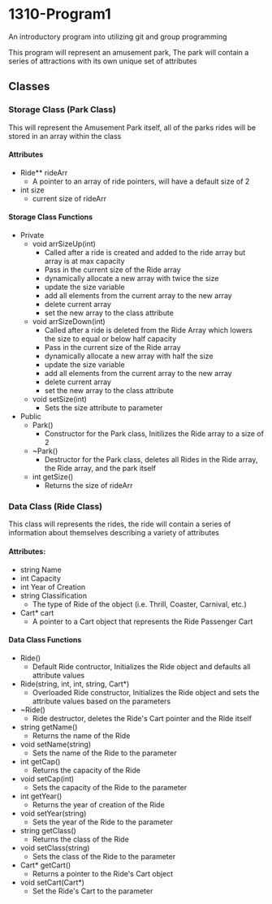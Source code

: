 # 1310-Program1
An introductory program into utilizing git and group programming

This program will represent an amusement park, The park will contain a series of attractions with its own unique set of attributes 

## Classes
### Storage Class (Park Class)
This will represent the Amusement Park itself, all of the parks rides will be stored in an array within the class
#### Attributes
- Ride** rideArr
    - A pointer to an array of ride pointers, will have a default size of 2
- int size
    - current size of rideArr

#### Storage Class Functions
- Private
    - void arrSizeUp(int)
        - Called after a ride is created and added to the ride array but array is at max capacity
        - Pass in the current size of the Ride array
        - dynamically allocate a new array with twice the size
        - update the size variable
        - add all elements from the current array to the new array
        - delete current array
        - set the new array to the class attribute
    - void arrSizeDown(int)
        - Called after a ride is deleted from the Ride Array which lowers the size to equal or below half capacity
        - Pass in the current size of the Ride array
        - dynamically allocate a new array with half the size
        - update the size variable
        - add all elements from the current array to the new array
        - delete current array
        - set the new array to the class attribute
    - void setSize(int)
        - Sets the size attribute to parameter
- Public
    - Park()
        - Constructor for the Park class, Initilizes the Ride array to a size of 2
    - ~Park()
        - Destructor for the Park class, deletes all Rides in the Ride array, the Ride array, and the park itself
    - int getSize()
        - Returns the size of rideArr

### Data Class (Ride Class)
This class will represents the rides, the ride will contain a series of information about themselves describing a variety of attributes
#### Attributes: 
* string Name
* int Capacity
* int Year of Creation
* string Classification
    * The type of Ride of the object (i.e. Thrill, Coaster, Carnival, etc.)
* Cart* cart
    * A pointer to a Cart object that represents the Ride Passenger Cart

#### Data Class Functions
- Ride()
    - Default Ride contructor, Initializes the Ride object and defaults all attribute values
- Ride(string, int, int, string, Cart*)
    - Overloaded Ride constructor, Initializes the Ride object and sets the attribute values based on the parameters
- ~Ride()
    - Ride destructor, deletes the Ride's Cart pointer and the Ride itself
- string getName()
    - Returns the name of the Ride
- void setName(string)
    - Sets the name of the Ride to the parameter
- int getCap()
    - Returns the capacity of the Ride
- void setCap(int)
    - Sets the capacity of the Ride to the parameter
- int getYear()
    - Returns the year of creation of the Ride
- void setYear(string)
    - Sets the year of the Ride to the parameter
- string getClass()
    - Returns the class of the Ride
- void setClass(string)
    - Sets the class of the Ride to the parameter
- Cart* getCart()
    - Returns a pointer to the Ride's Cart object
- void setCart(Cart*)
    - Set the Ride's Cart to the parameter

